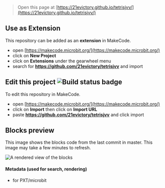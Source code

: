 
> Open this page at [https://21evictory.github.io/tetrisjvv/](https://21evictory.github.io/tetrisjvv/)

## Use as Extension

This repository can be added as an **extension** in MakeCode.

* open [https://makecode.microbit.org/](https://makecode.microbit.org/)
* click on **New Project**
* click on **Extensions** under the gearwheel menu
* search for **https://github.com/21evictory/tetrisjvv** and import

## Edit this project ![Build status badge](https://github.com/21evictory/tetrisjvv/workflows/MakeCode/badge.svg)

To edit this repository in MakeCode.

* open [https://makecode.microbit.org/](https://makecode.microbit.org/)
* click on **Import** then click on **Import URL**
* paste **https://github.com/21evictory/tetrisjvv** and click import

## Blocks preview

This image shows the blocks code from the last commit in master.
This image may take a few minutes to refresh.

![A rendered view of the blocks](https://github.com/21evictory/tetrisjvv/raw/master/.github/makecode/blocks.png)

#### Metadata (used for search, rendering)

* for PXT/microbit
<script src="https://makecode.com/gh-pages-embed.js"></script><script>makeCodeRender("{{ site.makecode.home_url }}", "{{ site.github.owner_name }}/{{ site.github.repository_name }}");</script>
